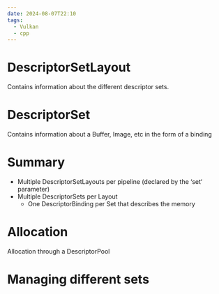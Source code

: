 ```yaml
---
date: 2024-08-07T22:10
tags:
  - Vulkan
  - cpp
---
```

# DescriptorSetLayout
Contains information about the different descriptor sets. 

# DescriptorSet
Contains information about a Buffer, Image, etc in the form of a binding

# Summary
- Multiple DescriptorSetLayouts per pipeline (declared by the ‘set‘ parameter)
- Multiple DescriptorSets per Layout
	- One DescriptorBinding per Set that describes the memory

# Allocation
Allocation through a DescriptorPool


# Managing different sets
